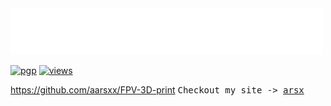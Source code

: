 <img src="assets/greet.svg" alt=":wave:" />

[![pgp](https://img.shields.io/badge/pgp-BF531245D2708044-313131?style=flat&labelColor=545454&color=313131)](https://github.com/aarsxx.gpg)  [![views](https://komarev.com/ghpvc/?username=aarsxx&style=flat&color=313131&label=views&abbreviated=true)](https://github.com/aarsxx)

https://github.com/aarsxx/FPV-3D-print <samp>Checkout my site -> [arsx](https://arsx.xyz) </samp>

<!--![Keybase BTC](https://img.shields.io/keybase/btc/andikaleonardo) check out my site -> <a href="https://www.arsx.xyz">arsx</a>. -->


